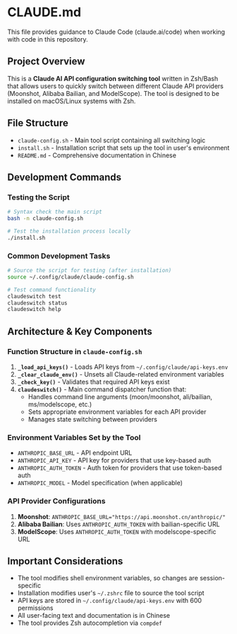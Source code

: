 # CLAUDE.md

This file provides guidance to Claude Code (claude.ai/code) when working with code in this repository.

## Project Overview

This is a **Claude AI API configuration switching tool** written in Zsh/Bash that allows users to quickly switch between different Claude API providers (Moonshot, Alibaba Bailian, and ModelScope). The tool is designed to be installed on macOS/Linux systems with Zsh.

## File Structure

- `claude-config.sh` - Main tool script containing all switching logic
- `install.sh` - Installation script that sets up the tool in user's environment  
- `README.md` - Comprehensive documentation in Chinese

## Development Commands

### Testing the Script
```bash
# Syntax check the main script
bash -n claude-config.sh

# Test the installation process locally
./install.sh
```

### Common Development Tasks
```bash
# Source the script for testing (after installation)
source ~/.config/claude/claude-config.sh

# Test command functionality
claudeswitch test
claudeswitch status
claudeswitch help
```

## Architecture & Key Components

### Function Structure in `claude-config.sh`

1. **`_load_api_keys()`** - Loads API keys from `~/.config/claude/api-keys.env`
2. **`_clear_claude_env()`** - Unsets all Claude-related environment variables
3. **`_check_key()`** - Validates that required API keys exist
4. **`claudeswitch()`** - Main command dispatcher function that:
   - Handles command line arguments (moon/moonshot, ali/bailian, ms/modelscope, etc.)
   - Sets appropriate environment variables for each API provider
   - Manages state switching between providers

### Environment Variables Set by the Tool

- `ANTHROPIC_BASE_URL` - API endpoint URL
- `ANTHROPIC_API_KEY` - API key for providers that use key-based auth
- `ANTHROPIC_AUTH_TOKEN` - Auth token for providers that use token-based auth  
- `ANTHROPIC_MODEL` - Model specification (when applicable)

### API Provider Configurations

1. **Moonshot**: `ANTHROPIC_BASE_URL="https://api.moonshot.cn/anthropic/"`
2. **Alibaba Bailian**: Uses `ANTHROPIC_AUTH_TOKEN` with bailian-specific URL
3. **ModelScope**: Uses `ANTHROPIC_AUTH_TOKEN` with modelscope-specific URL

## Important Considerations

- The tool modifies shell environment variables, so changes are session-specific
- Installation modifies user's `~/.zshrc` file to source the tool script
- API keys are stored in `~/.config/claude/api-keys.env` with 600 permissions
- All user-facing text and documentation is in Chinese
- The tool provides Zsh autocompletion via `compdef`